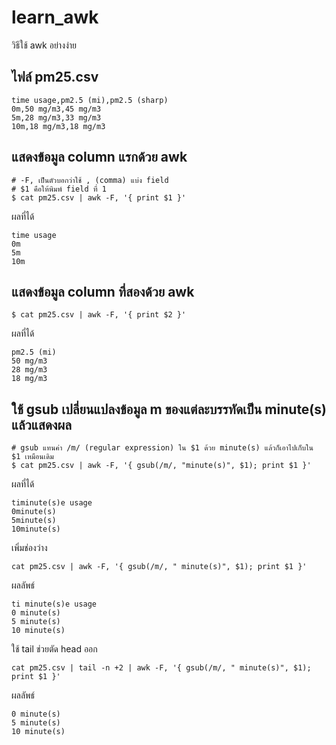 # learn_awk

วิธีใช้ awk อย่างง่าย 

## ไฟล์ pm25.csv

```
time usage,pm2.5 (mi),pm2.5 (sharp)
0m,50 mg/m3,45 mg/m3
5m,28 mg/m3,33 mg/m3
10m,18 mg/m3,18 mg/m3
```

## แสดงข้อมูล column แรกด้วย awk

```
# -F, เป็นตัวบอกว่าใช้ , (comma) แบ่ง field
# $1 คือให้พิมพ์ field ที่ 1
$ cat pm25.csv | awk -F, '{ print $1 }'
```

ผลที่ได้

```
time usage
0m
5m
10m
```

## แสดงข้อมูล column ที่สองด้วย awk

```
$ cat pm25.csv | awk -F, '{ print $2 }'
```

ผลที่ได้

```
pm2.5 (mi)
50 mg/m3
28 mg/m3
18 mg/m3
```

## ใช้ gsub เปลี่ยนแปลงข้อมูล m ของแต่ละบรรทัดเป็น minute(s) แล้วแสดงผล

```
# gsub แทนค่า /m/ (regular expression) ใน $1 ด้วย minute(s) แล้วก็เอาไปเก็บใน $1 เหมือนเดิม
$ cat pm25.csv | awk -F, '{ gsub(/m/, "minute(s)", $1); print $1 }'
```

ผลที่ได้

```
timinute(s)e usage
0minute(s)
5minute(s)
10minute(s)
```

เพิ่มช่องว่าง

```
cat pm25.csv | awk -F, '{ gsub(/m/, " minute(s)", $1); print $1 }'

```
ผลลัพธ์

```
ti minute(s)e usage
0 minute(s)
5 minute(s)
10 minute(s)
```

ใช้ tail ช่วยตัด head ออก

```
cat pm25.csv | tail -n +2 | awk -F, '{ gsub(/m/, " minute(s)", $1); print $1 }'
```

ผลลัพธ์

```
0 minute(s)
5 minute(s)
10 minute(s)
```
